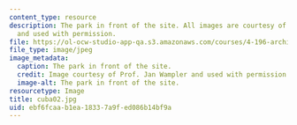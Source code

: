 ```yaml
---
content_type: resource
description: The park in front of the site. All images are courtesy of Prof. Jan Wampler
  and used with permission.
file: https://ol-ocw-studio-app-qa.s3.amazonaws.com/courses/4-196-architecture-design-level-ii-cuba-studio-spring-2004/ebf6fcaab1ea18337a9fed086b14bf9a_cuba02.jpg
file_type: image/jpeg
image_metadata:
  caption: The park in front of the site.
  credit: Image courtesy of Prof. Jan Wampler and used with permission.
  image-alt: The park in front of the site.
resourcetype: Image
title: cuba02.jpg
uid: ebf6fcaa-b1ea-1833-7a9f-ed086b14bf9a
---
```

